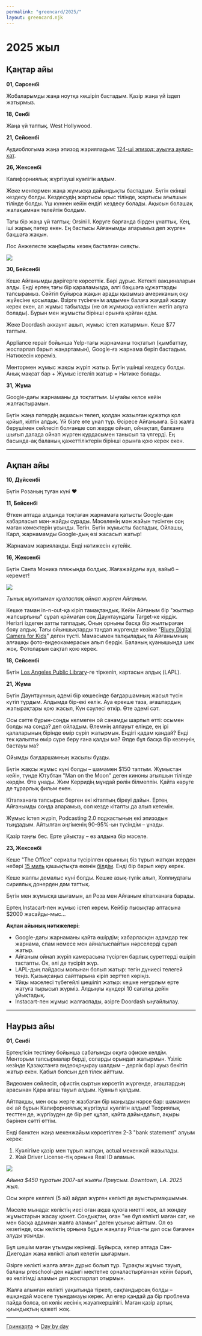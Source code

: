 ```yaml
---
permalink: "greencard/2025/"
layout: greencard.njk
---
```


<!-- <img class="right-float-photo" src="" /> -->

# 2025 жыл

## Қаңтар айы

**01, Сәрсенбі**

Жобаларымды жаңа ноутқа көшіріп бастадым. Қазір жаңа үй іздеп жатырмыз.

**18, Сенбі**

Жаңа үй таптық. West Hollywood.

**21, Сейсенбі**

Аудиоблогыма жаңа эпизод жарияладым: [124-ші эпизод: ауылға аудио-хат](https://feeds.podcasting.center/podcast/124).

**26, Жексенбі**

Калифорниялық жүргізуші куәлігін алдым.

Жеке ментормен жаңа жұмысқа дайындықты бастадым. Бүгін екінші кездесу болды. Кездесудің жартысы орыс тілінде, жартысы ағылшын тілінде болды. Үш күннен кейін ендігі кездесу болады. Ақысын болашақ жалақымнан төлейтін болдым.

Тағы бір жаңа үй таптық: Orsini I. Көруге барғанда бірден ұнаттық. Кең, іші жарық пәтер екен. Ең бастысы Айғанымды апарымыз деп жүрген бақшаға жақын.

Лос Анжелесте жаңбырлы кезең басталған сияқты.

<img src="/greencard/images/2025/Jan-2025-LA-rain.jpg" />

**30, Бейсенбі**

Кеше Айғанымды дәрігерге көрсеттік. Бәрі дұрыс. Кетекті вакциналарын алды. Енді ертең тағы бір қараламызда, әлгі бақшаға құжаттарды тапсырамыз. Сөйтіп бұйырса жақын арады қызымыз американың оқу жүйесіне қосылады. Әзірге түсінгенім алдымен балаға жағдай жасау керек екен, ал жұмыс табылады (не ол жұмысқа көлікпен жетіп алуға болады). Бұрын мен жұмысты бірінші орынға қойған едім.

Жеке Doordash аккаунт ашып, жұмыс істеп жатырмын. Кеше $77 таптым. 

Appliance repair бойынша Yelp-тағы жарнаманы тоқтатып (қымбаттау, жоспарлап барып жаңартамын), Google-ға жарнама беріп бастадым. Нәтижесін көреміз.

Ментормен жұмыс жақсы жүріп жатыр. Бүгін үшінші кездесу болды. Анық мақсат бар + Жұмыс істеліп жатыр = Нәтиже болады.

**31, Жұма**

Google-дағы жарнаманы да тоқтаттым. Ыңғайы келсе кейін жалғастырамын.

Бүгін жаңа пәтердің ақшасын төлеп, қолдан жазылған құжатқа қол қойып, кілтін алдық. Үй бізге өте ұнап тұр. Әсіресе Айғанымға. Біз жалға берушімен сөйлесіп болғанше сол жерде ойнап, ойнақтап, балканға шығып далада ойнап жүрген құрдасымен танысып та үлгерді. Ең басында-ақ баланың қажеттіліктерін бірінші орынға қою керек екен.

---

## Ақпан айы

**10, Дүйсенбі**

Бүгін Розаның туған күні ❤️

**11, Бейсенбі**

Өткен аптада алдында тоқтаған жарнамаға қатысты Google-дан хабарласып мән-жайды сұрады. Мәселенің мән жайын түсінген соң маған көмектерін ұсынды. Тегін. Бүгін жұмысты бастадық. Ойлашы, Карл, жарнамамды Google-дың өзі жасасып жатыр!

Жарнамам жарияланды. Енді нәтижесін күтейік.

**16, Жексенбі**

Бүгін Санта Моника пляжында болдық. Жағажайдағы ауа, вайыб – керемет!

<!-- Кешке дейінгі паркиң $9. Карта арқылы төлей алмаған соң, қағаз ақшамен төледік. Бәрі солай істеп жатыр екен. Америкаға келгелі екі рет паркиң үшін ticket төлеп үлгердім. -->

<img src="/greencard/images/2025/IMG_20250216_170641570-v2.jpg" />

*Тынық мұхитымен қуаласпақ ойнап жүрген Айғаным.*

Кешке таман in-n-out-қа кіріп тамақтандық. Кейін Айғаным бір "жылтыр жапсырғыны" сұрап қоймаған соң Даунтаундағы Target-ке кірдік. Негізгі іздеген затты таппадық. Оның орныны басқа бір жылтыраған бояу алдық. Тағы ойыншықтарды таңдап жүргенде көзіме "[Bluey Digital Camera for Kids](https://www.ekids.com/collections/bluey/products/bluey-digital-camera-for-kids)" деген түсті. Мамасымен талқыладық та Айғанымның алғашқы фото-видеокамерасын алып бердік. Баланың қуанышында шек жоқ. Фотоларын сақтап қою керек.

**18, Сейсенбі**

Бүгін [Los Angeles Public Library](https://lapl.org/)-ге тіркеліп, картасын алдық (LAPL).

**21, Жұма**

Бүгін Даунтаунның әдемі бір көшесінде бағдаршамның жасыл түсін күтіп тұрдым. Алдымда бір-екі көлік. Ауа ерекше таза, ағаштардың жапырақтары қою жасыл, Күн сәулесі өткір. Өте әдемі сәт.

Осы сәтте бұрын-соңды келмеген ой санамды шарпып өтті: осымен болды ма сонда? деп ойладым. Әлемнің алпауыт елінде, ең ірі қалаларының бірінде өмір сүріп жатырмын. Ендігі қадам қандай? Енді тек қалыпты өмір сүре беру ғана қалды ма? Әлде бұл басқа бір кезеңнің бастауы ма?

Ойымды бағдаршамның жасылы бұзды.

Бүгін жақсы жұмыс күні болды – шамамен $150 таптым. Жұмыстан кейін, түнде Ютубтан "Man on the Moon" деген киноны ағылшын тілінде көрдім. Өте ұнады. Жим Керридің мұндай рөлін білмеппін. Қайта көруге де тұрарлық фильм екен.

Кітапханаға тапсырыс берген екі кітаптың біреуі дайын. Ертең Айғанымды сонда апарамыз, сол кезде кітапты да алып кетемін.

Жұмыс істеп жүріп, Podcasting 2.0 подкастының екі эпизодын тыңдадым. Айтылған әңгіменің 90-95%-ын түсіндім – ұнады.  

Қазір таңғы бес. Ерте ұйықтау – өз алдына бір мәселе.

**23, Жексенбі**

Кеше "The Office" сериалы түсірілген орынның біз тұрып жатқан жерден небәрі [15 миль](https://maps.app.goo.gl/fpYctfJ5sQa7uFfq7) қашықтықта екенін [білдім](https://www.reddit.com/r/DunderMifflin/comments/9dajus/comment/e5grv3p/). Енді бір барып көру керек.  

Кеше жалпы демалыс күні болды. Кешке азық-түлік алып, Холлиудтағы сириялық донерден дәм таттық.  

Бүгін мен жұмысқа шығамын, ал Роза мен Айғаным кітапханаға барады.

Ертең Instacart-пен жұмыс істеп көрем. Кейбір пысықтар аптасына $2000 жасайды-мыс...

**Ақпан айының нәтижелері:**

 - Google-дағы жарнаманы қайта өшірдім; хабарласқан адамдар тек жарнама, спам немесе мен айналыспайтын нәрселерді сұрап жатыр.
 - Айғаным ойнап жүріп камерасына түсірген барлық суреттерді өшіріп тастапты. Ок, әлі де түсіріп жүр.
 - LAPL-дың пайдасы молынан болып жатыр: тегін дүниесі телегей теңіз. Қызықсаңыз сайттарына кіріп зерттеп көріңіз.
 - Ұйқы мәселесі түбегейлі шешіліп жатыр: кешке неғұрлым ерте жатуға тырысып жүрміз. Алдыңғы күндері 10 сағатқа дейін ұйықтадық.
 - Instacart-пен жұмыс жалғаспады, әзірге Doordash ыңғайлылау.

---

## Наурыз айы

**01, Cенбі**

Ертеңгісін тестілеу бойынша сабағымды оқуға офиске келдім. Менторым тапсырмалар берді, соларды орындап жатырмын. Үзіліс кезінде Қазақстанға видеоқоңырау шалдым – дерлік бәрі ауыз бекітіп жатыр екен. Қабыл болсын деп тілек айттым.  

Видеомен сөйлесіп, офистің сыртын көрсетіп жүргенде, ағаштардың арасынан Қара ағаш тауып алдым. Қуанып қалдым.

Айтпақшы, мен осы жерге жазбаған бір маңызды нәрсе бар: шамамен екі ай бұрын Калифорниялық жүргізуші куәлігін алдым! Теориялық тесттен де, жүргізуден де бір рет құлап, қайта дайындалып, ақыры бәрінен сәтті өттім.  

Енді банктен жаңа мекенжайым көрсетілген 2-3 "bank statement" алуым керек:  
1. Куәлігіме қазір мен тұрып жатқан, actual мекенжай жазылады.  
2. Жай Driver License-тің орнына Real ID аламын.

<img class="right-float-photo" src="/greencard/images/2025/my-rent-prius-2007.jpg" />

*Айына $450 тұратын 2007-ші жылғы Приусым. Downtown, LA. 2025 жыл.*

Осы жерге келгелі (5 ай) айдап жүрген көлікті де ауыстырмақшымын.  

Мәселе мынада: көліктің иесі оған ақша құюға ниетті жоқ, ал жөндеу жұмыстарын жасау қажет. Сондықтан, оған "не бұл көлікті маған сат, не мен басқа адамнан жалға аламын" деген ұсыныс айттым. Ол өз кезегінде, осы көліктің орнына бұдан жаңалау Prius-ты дәл осы бағамен алуды ұсынды.  

Бұл шешім маған ұтымды көрінеді. Бұйырса, келер аптада Сан-Диегодан жаңа көлікті алып келетін шығармын.

Әзірге көлікті жалға алған дұрыс болып тұр. Тұрақты жұмыс тауып, баланы preschool-ден кәдімгі мектепке орналастырғаннан кейін барып, өз көлігімді аламын деп жоспарлап отырмын.  

Жалға алынған көлікті уақытында тіркеп, сақтандырсаң болды – ешқандай мәселе туындамауы керек. Ал егер қандай да бір проблема пайда болса, ол көлік иесінің жауапкершілігі. Маған қазір артық қиындықтың қажеті жоқ.

---

[Гринкарта](/greencard/) &rarr; [Day by day](/greencard/days)